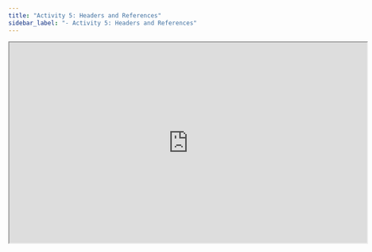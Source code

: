 ```yaml
---
title: "Activity 5: Headers and References"
sidebar_label: "- Activity 5: Headers and References"
---
```


<iframe src='https://uncch.hosted.panopto.com/Panopto/Pages/Embed.aspx?pid=f6d6c528-c7d5-4fb7-8cc9-acf000041fad&autoplay=false&offerviewer=true&showtitle=true&showbrand=false&start=0&interactivity=all' 
height='405' 
width='720' 
/>

[Macintosh screenshots for Headers and Reference](https://github.com/lblakej/document-markup-mac-help/blob/master/docs-mac-project-part-5/README.md)

## Task 3.20 Page Numbers

Insert page numbers in the footer with the number centered. Using your footer tools and sections (do not link the second section to the first section), be sure that there is no page number on the title page.

## Task 3.21 Odd Page Headers

Add headers to the document so that the odd page headers for all sections beginning with the first chapter in your book have the title of the book centered in them.

## Task 3.22 Even Page Headers

Add headers to the document so that the even page headers for each chapter show either the chapter number or the title of each chapter centered in them (if you have both a title and a chapter number, use the title in the header). You can use the Document Map tool to assist you in this component.

## Task 3.23 TOC

Add a table of contents to the document (on the ToC page you earlier created), but format the ToC to show only those objects formatted as Heading 2 and have them display in the ToC as ToC level 2.

## Task 3.24 Save and Post

Save and post document to Sakai Assignments <em>Task 03 Document Markup</em> :

```
lastname.firstname.docx

or

lastname_firstname.docx

or

lastname-firstname.docx

or

lastname-firstname-task-03-name-of-book.docx
```
